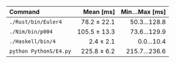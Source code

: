 | Command | Mean [ms] | Min…Max [ms] |
|:---|---:|---:|
| `./Rust/bin/Euler4` | 78.2 ± 22.1 | 50.3…128.8 |
| `./Nim/bin/p004` | 105.5 ± 13.3 | 73.6…129.9 |
| `./Haskell/bin/4` | 2.4 ± 2.1 | 0.0…10.4 |
| `python PythonS/E4.py` | 225.8 ± 6.2 | 215.7…236.6 |
